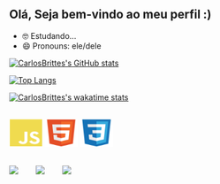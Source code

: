 ## Olá, Seja bem-vindo ao meu perfil :)


- 🤓 Estudando...
- 😄 Pronouns: ele/dele

[![CarlosBrittes's GitHub stats](https://github-readme-stats.vercel.app/api?username=CarlosBrittes&show_icons=true&theme=radical&show_icons=true&count_private=true)](https://github.com/CarlosBrittes/github-readme-stats)

[![Top Langs](https://github-readme-stats.vercel.app/api/top-langs/?username=CarlosBrittes&show_icons=true&theme=radical&layout=compact)](https://github.com/CarlosBrittes/github-readme-stats)

[![CarlosBrittes's wakatime stats](https://github-readme-stats.vercel.app/api/wakatime?username=CarlosBrittes&show_icons=true&theme=radical)](https://github.com/CarlosBrittes/github-readme-stats)

<div style="display: inline_block"><br>
  <img align="center" alt="Carlos-Js" height="50" width="60" src="https://raw.githubusercontent.com/devicons/devicon/master/icons/javascript/javascript-plain.svg">
  <img align="center" alt="Carlos-HTML" height="50" width="60" src="https://raw.githubusercontent.com/devicons/devicon/master/icons/html5/html5-original.svg">
  <img align="center" alt="Carlos-CSS" height="50" width="60" src="https://raw.githubusercontent.com/devicons/devicon/master/icons/css3/css3-original.svg">
          
  </div><br><br>

<div> 
  <a href="https://www.instagram.com/brittesdev/" target="_blank"><img src="https://img.shields.io/badge/-Instagram-%23E4405F?style=for-the-badge&logo=instagram&logoColor=white" target="_blank" ></a>&emsp;&emsp;
  <a href = "mailto:carlosbrittesdev@gmail.com"><img src="https://img.shields.io/badge/-Gmail-%23333?style=for-the-badge&logo=gmail&logoColor=white" target="_blank"></a>&emsp;&emsp;
  <a href="https://www.linkedin.com/in/carlosbrittes/" target="_blank"><img src="https://img.shields.io/badge/-LinkedIn-%230077B5?style=for-the-badge&logo=linkedin&logoColor=white" target="_blank"></a> 
 
</div>

